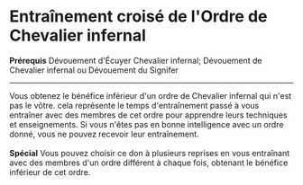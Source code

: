 # Entraînement croisé de l'Ordre de Chevalier infernal

<p><span><strong>Prérequis</strong> Dévouement d'Écuyer Chevalier infernal; Dévouement de Chevalier infernal ou Dévouement du Signifer<br></span></p>
<hr>
<p>Vous obtenez le bénéfice inférieur d'un ordre de Chevalier infernal qui n'est pas le vôtre. cela représente le temps d'entraînement passé à vous entraîner avec des membres de cet ordre pour apprendre leurs techniques et enseignements. Si vous n'êtes pas en bonne intelligence avec un ordre donné, vous ne pouvez recevoir leur entraînement.<br><br><strong>Spécial</strong> Vous pouvez choisir ce don à plusieurs reprises en vous entraînant avec des membres d'un ordre différent à chaque fois, obtenant le bénéfice inférieur de cet ordre.</p>